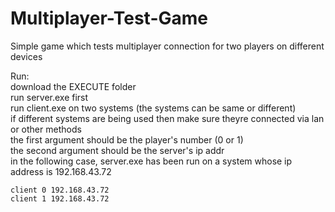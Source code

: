 # Multiplayer-Test-Game

Simple game which tests multiplayer connection for two players on different devices

Run:  
download the EXECUTE folder  
run server.exe first  
run client.exe on two systems (the systems can be same or different)  
if different systems are being used then make sure theyre connected via lan or other methods  
the first argument should be the player's number (0 or 1)  
the second argument should be the server's ip addr  
in the following case, server.exe has been run on a system whose ip address is 192.168.43.72  
```
client 0 192.168.43.72
client 1 192.168.43.72
```
